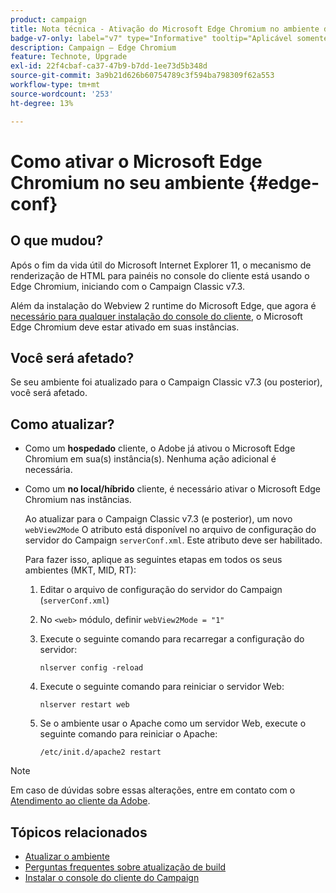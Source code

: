 ```yaml
---
product: campaign
title: Nota técnica - Ativação do Microsoft Edge Chromium no ambiente do Campaign
badge-v7-only: label="v7" type="Informative" tooltip="Aplicável somente ao Campaign Classic v7"
description: Campaign — Edge Chromium
feature: Technote, Upgrade
exl-id: 22f4cbaf-ca37-47b9-b7dd-1ee73d5b348d
source-git-commit: 3a9b21d626b60754789c3f594ba798309f62a553
workflow-type: tm+mt
source-wordcount: '253'
ht-degree: 13%

---
```


# Como ativar o Microsoft Edge Chromium no seu ambiente {#edge-conf}




## O que mudou?

Após o fim da vida útil do Microsoft Internet Explorer 11, o mecanismo de renderização de HTML para painéis no console do cliente está usando o Edge Chromium, iniciando com o Campaign Classic v7.3.

Além da instalação do Webview 2 runtime do Microsoft Edge, que agora é [necessário para qualquer instalação do console do cliente](../../installation/using/installing-the-client-console.md#webview), o Microsoft Edge Chromium deve estar ativado em suas instâncias.

## Você será afetado?

Se seu ambiente foi atualizado para o Campaign Classic v7.3 (ou posterior), você será afetado.

## Como atualizar?

* Como um **hospedado** cliente, o Adobe já ativou o Microsoft Edge Chromium em sua(s) instância(s). Nenhuma ação adicional é necessária.

* Como um **no local/híbrido** cliente, é necessário ativar o Microsoft Edge Chromium nas instâncias.

  Ao atualizar para o Campaign Classic v7.3 (e posterior), um novo `webView2Mode` O atributo está disponível no arquivo de configuração do servidor do Campaign `serverConf.xml`. Este atributo deve ser habilitado.

  Para fazer isso, aplique as seguintes etapas em todos os seus ambientes (MKT, MID, RT):

   1. Editar o arquivo de configuração do servidor do Campaign (`serverConf.xml`)
   1. No `<web>` módulo, definir `webView2Mode = "1"`
   1. Execute o seguinte comando para recarregar a configuração do servidor:

      ```
      nlserver config -reload
      ```

   1. Execute o seguinte comando para reiniciar o servidor Web:

      ```
      nlserver restart web
      ```

   1. Se o ambiente usar o Apache como um servidor Web, execute o seguinte comando para reiniciar o Apache:

      ```
      /etc/init.d/apache2 restart
      ```


>[!NOTE]
>
>Em caso de dúvidas sobre essas alterações, entre em contato com o [Atendimento ao cliente da Adobe](https://helpx.adobe.com/br/enterprise/admin-guide.html/enterprise/using/support-for-experience-cloud.ug.html).
>

## Tópicos relacionados

* [Atualizar o ambiente](../../production/using/build-upgrade.md)
* [Perguntas frequentes sobre atualização de build](../../platform/using/faq-build-upgrade.md)
* [Instalar o console do cliente do Campaign](../../installation/using/installing-the-client-console.md)
